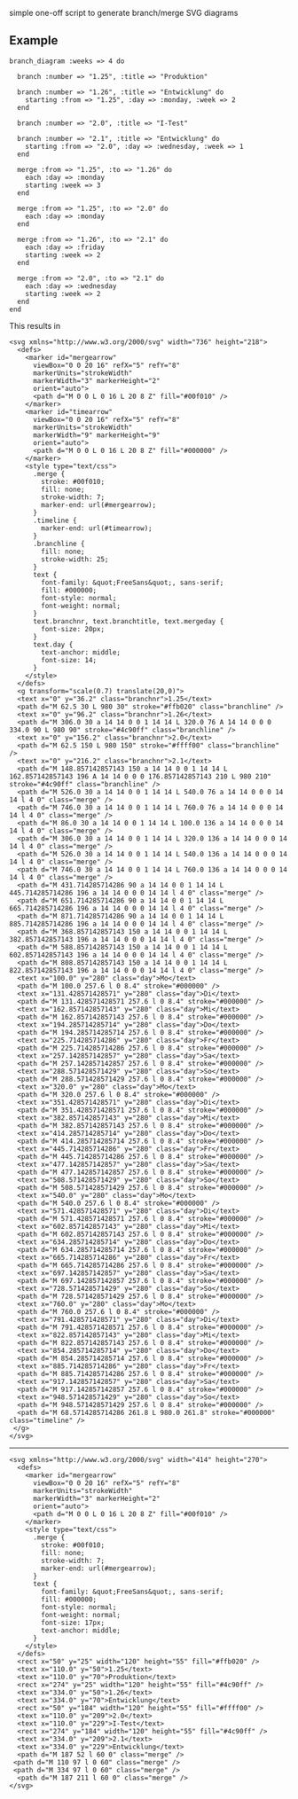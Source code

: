 simple one-off script to generate branch/merge SVG diagrams


Example
-------

    branch_diagram :weeks => 4 do

      branch :number => "1.25", :title => "Produktion"

      branch :number => "1.26", :title => "Entwicklung" do
        starting :from => "1.25", :day => :monday, :week => 2
      end

      branch :number => "2.0", :title => "I-Test"

      branch :number => "2.1", :title => "Entwicklung" do
        starting :from => "2.0", :day => :wednesday, :week => 1
      end

      merge :from => "1.25", :to => "1.26" do
        each :day => :monday
        starting :week => 3
      end

      merge :from => "1.25", :to => "2.0" do
        each :day => :monday
      end

      merge :from => "1.26", :to => "2.1" do
        each :day => :friday
        starting :week => 2
      end

      merge :from => "2.0", :to => "2.1" do
        each :day => :wednesday
        starting :week => 2
      end
    end

This results in

    <svg xmlns="http://www.w3.org/2000/svg" width="736" height="218">
      <defs>
        <marker id="mergearrow"
          viewBox="0 0 20 16" refX="5" refY="8"
          markerUnits="strokeWidth"
          markerWidth="3" markerHeight="2"
          orient="auto">
          <path d="M 0 0 L 0 16 L 20 8 Z" fill="#00f010" />
        </marker>
        <marker id="timearrow"
          viewBox="0 0 20 16" refX="5" refY="8"
          markerUnits="strokeWidth"
          markerWidth="9" markerHeight="9"
          orient="auto">
          <path d="M 0 0 L 0 16 L 20 8 Z" fill="#000000" />
        </marker>
        <style type="text/css">
          .merge {
            stroke: #00f010;
            fill: none;
            stroke-width: 7;
            marker-end: url(#mergearrow);
          }
          .timeline {
            marker-end: url(#timearrow);
          }
          .branchline {
            fill: none;
            stroke-width: 25;
          }
          text {
            font-family: &quot;FreeSans&quot;, sans-serif;
            fill: #000000;
            font-style: normal;
            font-weight: normal;
          }
          text.branchnr, text.branchtitle, text.mergeday {
            font-size: 20px;
          }
          text.day {
            text-anchor: middle;
            font-size: 14;
          }
        </style>
      </defs>
      <g transform="scale(0.7) translate(20,0)">
      <text x="0" y="36.2" class="branchnr">1.25</text>
      <path d="M 62.5 30 L 980 30" stroke="#ffb020" class="branchline" />
      <text x="0" y="96.2" class="branchnr">1.26</text>
      <path d="M 306.0 30 a 14 14 0 0 1 14 14 L 320.0 76 A 14 14 0 0 0 334.0 90 L 980 90" stroke="#4c90ff" class="branchline" />
      <text x="0" y="156.2" class="branchnr">2.0</text>
      <path d="M 62.5 150 L 980 150" stroke="#ffff00" class="branchline" />
      <text x="0" y="216.2" class="branchnr">2.1</text>
      <path d="M 148.857142857143 150 a 14 14 0 0 1 14 14 L 162.857142857143 196 A 14 14 0 0 0 176.857142857143 210 L 980 210" stroke="#4c90ff" class="branchline" />
      <path d="M 526.0 30 a 14 14 0 0 1 14 14 L 540.0 76 a 14 14 0 0 0 14 14 l 4 0" class="merge" />
      <path d="M 746.0 30 a 14 14 0 0 1 14 14 L 760.0 76 a 14 14 0 0 0 14 14 l 4 0" class="merge" />
      <path d="M 86.0 30 a 14 14 0 0 1 14 14 L 100.0 136 a 14 14 0 0 0 14 14 l 4 0" class="merge" />
      <path d="M 306.0 30 a 14 14 0 0 1 14 14 L 320.0 136 a 14 14 0 0 0 14 14 l 4 0" class="merge" />
      <path d="M 526.0 30 a 14 14 0 0 1 14 14 L 540.0 136 a 14 14 0 0 0 14 14 l 4 0" class="merge" />
      <path d="M 746.0 30 a 14 14 0 0 1 14 14 L 760.0 136 a 14 14 0 0 0 14 14 l 4 0" class="merge" />
      <path d="M 431.714285714286 90 a 14 14 0 0 1 14 14 L 445.714285714286 196 a 14 14 0 0 0 14 14 l 4 0" class="merge" />
      <path d="M 651.714285714286 90 a 14 14 0 0 1 14 14 L 665.714285714286 196 a 14 14 0 0 0 14 14 l 4 0" class="merge" />
      <path d="M 871.714285714286 90 a 14 14 0 0 1 14 14 L 885.714285714286 196 a 14 14 0 0 0 14 14 l 4 0" class="merge" />
      <path d="M 368.857142857143 150 a 14 14 0 0 1 14 14 L 382.857142857143 196 a 14 14 0 0 0 14 14 l 4 0" class="merge" />
      <path d="M 588.857142857143 150 a 14 14 0 0 1 14 14 L 602.857142857143 196 a 14 14 0 0 0 14 14 l 4 0" class="merge" />
      <path d="M 808.857142857143 150 a 14 14 0 0 1 14 14 L 822.857142857143 196 a 14 14 0 0 0 14 14 l 4 0" class="merge" />
      <text x="100.0" y="280" class="day">Mo</text>
      <path d="M 100.0 257.6 l 0 8.4" stroke="#000000" /> 
      <text x="131.428571428571" y="280" class="day">Di</text>
      <path d="M 131.428571428571 257.6 l 0 8.4" stroke="#000000" /> 
      <text x="162.857142857143" y="280" class="day">Mi</text>
      <path d="M 162.857142857143 257.6 l 0 8.4" stroke="#000000" /> 
      <text x="194.285714285714" y="280" class="day">Do</text>
      <path d="M 194.285714285714 257.6 l 0 8.4" stroke="#000000" /> 
      <text x="225.714285714286" y="280" class="day">Fr</text>
      <path d="M 225.714285714286 257.6 l 0 8.4" stroke="#000000" /> 
      <text x="257.142857142857" y="280" class="day">Sa</text>
      <path d="M 257.142857142857 257.6 l 0 8.4" stroke="#000000" /> 
      <text x="288.571428571429" y="280" class="day">So</text>
      <path d="M 288.571428571429 257.6 l 0 8.4" stroke="#000000" /> 
      <text x="320.0" y="280" class="day">Mo</text>
      <path d="M 320.0 257.6 l 0 8.4" stroke="#000000" /> 
      <text x="351.428571428571" y="280" class="day">Di</text>
      <path d="M 351.428571428571 257.6 l 0 8.4" stroke="#000000" /> 
      <text x="382.857142857143" y="280" class="day">Mi</text>
      <path d="M 382.857142857143 257.6 l 0 8.4" stroke="#000000" /> 
      <text x="414.285714285714" y="280" class="day">Do</text>
      <path d="M 414.285714285714 257.6 l 0 8.4" stroke="#000000" /> 
      <text x="445.714285714286" y="280" class="day">Fr</text>
      <path d="M 445.714285714286 257.6 l 0 8.4" stroke="#000000" /> 
      <text x="477.142857142857" y="280" class="day">Sa</text>
      <path d="M 477.142857142857 257.6 l 0 8.4" stroke="#000000" /> 
      <text x="508.571428571429" y="280" class="day">So</text>
      <path d="M 508.571428571429 257.6 l 0 8.4" stroke="#000000" /> 
      <text x="540.0" y="280" class="day">Mo</text>
      <path d="M 540.0 257.6 l 0 8.4" stroke="#000000" /> 
      <text x="571.428571428571" y="280" class="day">Di</text>
      <path d="M 571.428571428571 257.6 l 0 8.4" stroke="#000000" /> 
      <text x="602.857142857143" y="280" class="day">Mi</text>
      <path d="M 602.857142857143 257.6 l 0 8.4" stroke="#000000" /> 
      <text x="634.285714285714" y="280" class="day">Do</text>
      <path d="M 634.285714285714 257.6 l 0 8.4" stroke="#000000" /> 
      <text x="665.714285714286" y="280" class="day">Fr</text>
      <path d="M 665.714285714286 257.6 l 0 8.4" stroke="#000000" /> 
      <text x="697.142857142857" y="280" class="day">Sa</text>
      <path d="M 697.142857142857 257.6 l 0 8.4" stroke="#000000" /> 
      <text x="728.571428571429" y="280" class="day">So</text>
      <path d="M 728.571428571429 257.6 l 0 8.4" stroke="#000000" /> 
      <text x="760.0" y="280" class="day">Mo</text>
      <path d="M 760.0 257.6 l 0 8.4" stroke="#000000" /> 
      <text x="791.428571428571" y="280" class="day">Di</text>
      <path d="M 791.428571428571 257.6 l 0 8.4" stroke="#000000" /> 
      <text x="822.857142857143" y="280" class="day">Mi</text>
      <path d="M 822.857142857143 257.6 l 0 8.4" stroke="#000000" /> 
      <text x="854.285714285714" y="280" class="day">Do</text>
      <path d="M 854.285714285714 257.6 l 0 8.4" stroke="#000000" /> 
      <text x="885.714285714286" y="280" class="day">Fr</text>
      <path d="M 885.714285714286 257.6 l 0 8.4" stroke="#000000" /> 
      <text x="917.142857142857" y="280" class="day">Sa</text>
      <path d="M 917.142857142857 257.6 l 0 8.4" stroke="#000000" /> 
      <text x="948.571428571429" y="280" class="day">So</text>
      <path d="M 948.571428571429 257.6 l 0 8.4" stroke="#000000" /> 
      <path d="M 68.5714285714286 261.8 L 980.0 261.8" stroke="#000000" class="timeline" />
     </g>
    </svg>

----

    <svg xmlns="http://www.w3.org/2000/svg" width="414" height="270">
      <defs>
        <marker id="mergearrow"
          viewBox="0 0 20 16" refX="5" refY="8"
          markerUnits="strokeWidth"
          markerWidth="3" markerHeight="2"
          orient="auto">
          <path d="M 0 0 L 0 16 L 20 8 Z" fill="#00f010" />
        </marker>
        <style type="text/css">
          .merge {
            stroke: #00f010;
            fill: none;
            stroke-width: 7;
            marker-end: url(#mergearrow);
          }
          text {
            font-family: &quot;FreeSans&quot;, sans-serif;
            fill: #000000;
            font-style: normal;
            font-weight: normal;
            font-size: 17px;
            text-anchor: middle;
          }
        </style>
      </defs>
      <rect x="50" y="25" width="120" height="55" fill="#ffb020" />
      <text x="110.0" y="50">1.25</text>
      <text x="110.0" y="70">Produktion</text>
      <rect x="274" y="25" width="120" height="55" fill="#4c90ff" />
      <text x="334.0" y="50">1.26</text>
      <text x="334.0" y="70">Entwicklung</text>
      <rect x="50" y="184" width="120" height="55" fill="#ffff00" />
      <text x="110.0" y="209">2.0</text>
      <text x="110.0" y="229">I-Test</text>
      <rect x="274" y="184" width="120" height="55" fill="#4c90ff" />
      <text x="334.0" y="209">2.1</text>
      <text x="334.0" y="229">Entwicklung</text>
      <path d="M 187 52 l 60 0" class="merge" />
     <path d="M 110 97 l 0 60" class="merge" />
     <path d="M 334 97 l 0 60" class="merge" />
      <path d="M 187 211 l 60 0" class="merge" />
    </svg>
